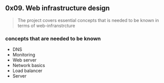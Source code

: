 ## 0x09. Web infrastructure design

> The project covers essential concepts that is needed to be known in terms of web-infranstrcture

### concepts that are needed to be known
* DNS
* Monitoring
* Web server
* Network basics
* Load balancer
* Server
